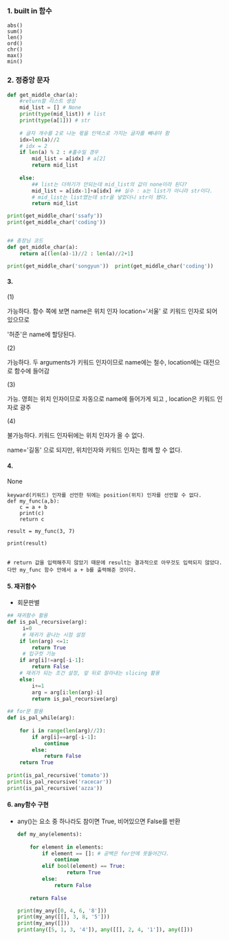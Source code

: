 ### 1. built in 함수

```
abs()
sum()
len()
ord()
chr()
max()
min()
```



### 2. 정중앙 문자 

```python
def get_middle_char(a):
    #return할 리스트 생성
    mid_list = [] # None
    print(type(mid_list)) # list
    print(type(a[1])) # str
    
    # 글자 개수를 2로 나눈 몫을 인덱스로 가지는 글자를 빼내야 함
    idx=len(a)//2
    # idx = 2    
    if len(a) % 2 : #홀수일 경우 
        mid_list = a[idx] # a[2]
        return mid_list    
   
    else:
        ## list는 더하기가 안되는데 mid_list의 값이 none이라 된다?
        mid_list = a[idx-1]+a[idx] ## 실수 : a는 list가 아니라 str이다.
        # mid_list는 list였는데 str을 넣었더니 str이 됐다. 
        return mid_list

print(get_middle_char('ssafy'))
print(get_middle_char('coding'))


## 총장님 코드 
def get_middle_char(a):
    return a[(len(a)-1)//2 : len(a)//2+1]

print(get_middle_char('songyun'))  print(get_middle_char('coding')) 
```





#### 3. 

(1)

가능하다. 함수 쪽에 보면 name은 위치 인자 location='서울' 로 키워드 인자로 되어 있으므로 

'허준'은 name에 할당된다. 

(2) 

가능하다. 두 arguments가 키워드 인자이므로 name에는 철수, location에는 대전으로 함수에 들어감

(3)

가능. 영희는 위치 인자이므로 자동으로 name에 들어가게 되고 , location은 키워드 인자로 광주

(4) 

불가능하다. 키워드 인자뒤에는 위치 인자가 올 수 없다.  

name='길동' 으로 되지만, 위치인자와 키워드 인자는 함께 할 수 없다. 

#### 4. 

None

```
keyward(키워드) 인자를 선언한 뒤에는 position(위치) 인자를 선언할 수 없다.
def my_func(a,b):
    c = a + b
    print(c)
    return c

result = my_func(3, 7)

print(result)


# return 값을 입력해주지 않았기 때문에 result는 결과적으로 아무것도 입력되지 않았다. 다만 my_func 함수 안에서 a + b를 출력해준 것이다.
```



#### 5. 재귀함수

- 회문판별

```python
## 재귀함수 활용
def is_pal_recursive(arg):
     i=0
     # 재귀가 끝나는 시점 설정
    if len(arg) <=1:
        return True
     # 입구컷 기능
    if arg[i]!=arg[-i-1]:
        return False
    # 재귀가 되는 조건 설정, 앞 뒤로 잘라내는 slicing 활용
    else:
        i+=1
        arg = arg[i:len(arg)-i]
        return is_pal_recursive(arg)
 
## for문 활용
def is_pal_while(arg):
    
    for i in range(len(arg)//2):
        if arg[i]==arg[-i-1]:
            continue
        else:
            return False
    return True
    
print(is_pal_recursive('tomato')) 
print(is_pal_recursive('racecar'))
print(is_pal_recursive('azza'))
```



#### 6. any함수 구현

- any()는 요소 중 하나라도 참이면 True, 비어있으면 False를 반환

  ```python
  def my_any(elements):
      
      for element in elements:
          if element == []: # 공백은 for안에 못들어간다.
              continue
          elif bool(element) == True:
                  return True
          else:
              return False
      
      return False
  
  print(my_any([0, 4, 6, '8']))
  print(my_any([[], 3, 8, '5']))
  print(my_any([]))
  print(any([5, 1, 3, '4']), any([[], 2, 4, '1']), any([]))
  ```

  

  
